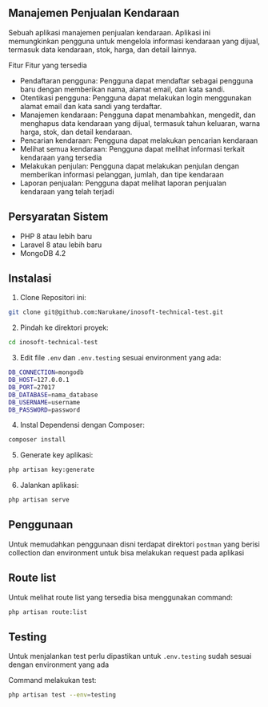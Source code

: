 ## Manajemen Penjualan Kendaraan
Sebuah aplikasi manajemen penjualan kendaraan. Aplikasi ini memungkinkan pengguna untuk mengelola informasi kendaraan yang dijual, termasuk data kendaraan, stok, harga, dan detail lainnya.

Fitur Fitur yang tersedia
- Pendaftaran pengguna: Pengguna dapat mendaftar sebagai pengguna baru dengan memberikan nama, alamat email, dan kata sandi.
- Otentikasi pengguna: Pengguna dapat melakukan login menggunakan alamat email dan kata sandi yang terdaftar.
- Manajemen kendaraan: Pengguna dapat menambahkan, mengedit, dan menghapus data kendaraan yang dijual, termasuk tahun keluaran, warna
harga, stok, dan detail kendaraan.
- Pencarian kendaraan: Pengguna dapat melakukan pencarian kendaraan
- Melihat semua kendaraan: Pengguna dapat melihat informasi terkait kendaraan yang tersedia
- Melakukan penjulan: Pengguna dapat melakukan penjulan dengan memberikan informasi pelanggan, jumlah, dan tipe kendaraan
- Laporan penjualan: Pengguna dapat melihat laporan penjualan kendaraan yang telah terjadi

## Persyaratan Sistem

- PHP 8 atau lebih baru
- Laravel 8 atau lebih baru
- MongoDB 4.2

## Instalasi

1. Clone Repositori ini:
```bash
git clone git@github.com:Narukane/inosoft-technical-test.git
```

2. Pindah ke direktori proyek:
```bash
cd inosoft-technical-test
```

3. Edit file `.env` dan `.env.testing` sesuai environment yang ada:
```bash
DB_CONNECTION=mongodb
DB_HOST=127.0.0.1
DB_PORT=27017
DB_DATABASE=nama_database
DB_USERNAME=username
DB_PASSWORD=password
```

4. Instal Dependensi dengan Composer:
```bash
composer install
```

5. Generate key aplikasi:
```bash
php artisan key:generate
```

6. Jalankan aplikasi:
```bash
php artisan serve
```

## Penggunaan
Untuk memudahkan penggunaan disni terdapat direktori `postman` yang berisi collection dan environment untuk bisa melakukan request pada aplikasi

## Route list
Untuk melihat route list yang tersedia bisa menggunakan command:
```bash
php artisan route:list
```

## Testing
Untuk menjalankan test perlu dipastikan untuk `.env.testing` sudah sesuai dengan environment yang ada

Command melakukan test:
```bash
php artisan test --env=testing
```



